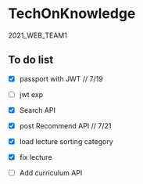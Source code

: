 # TechOnKnowledge

2021_WEB_TEAM1

## To do list

- [x] passport with JWT // 7/19
- [ ] jwt exp
- [x] Search API
- [x] post Recommend API // 7/21
- [x] load lecture sorting category
- [x] fix lecture

- [ ] Add curriculum API
